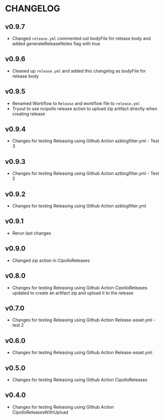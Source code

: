# CHANGELOG

## v0.9.7

* Changed `release.yml` commented out bodyFile for release body and added generateReleaseNotes flag with true

## v0.9.6

* Cleaned up `release.yml` and added this changelog as bodyFile for release body

## v0.9.5

* Renamed Workflow to `Release` and workflow file to `release.yml`
* Tryout to use ncipollo release action to upload zip artifact directly when
creating release

## v0.9.4

* Changes for testing Releasing using Github Action azblogfilter.yml - Test 3

## v0.9.3

* Changes for testing Releasing using Github Action azblogfilter.yml - Test 2

## v0.9.2

* Changes for testing Releasing using Github Action azblogfilter.yml

## v0.9.1

* Rerun last changes

## v0.9.0

* Changed zip action in CipolloReleases

## v0.8.0

* Changes for testing Releasing using Github Action CipolloReleases updated
to create an artifact zip and upload it to the release

## v0.7.0

* Changes for testing Releasing using Github Action Release-asset.yml - test 2

## v0.6.0

* Changes for testing Releasing using Github Action Release-asset.yml

## v0.5.0

* Changes for testing Releasing using Github Action CipolloReleases

## v0.4.0

* Changes for testing Releasing using Github Action CipolloReleasesWithUpload